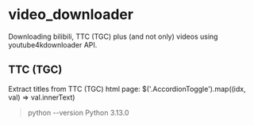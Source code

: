 # video_downloader
Downloading bilibili, TTC (TGC) plus (and not only) videos using youtube4kdownloader API. 

## TTC (TGC)
Extract titles from TTC (TGC) html page:
$('.AccordionToggle').map((idx, val) => val.innerText)

> python --version
Python 3.13.0

